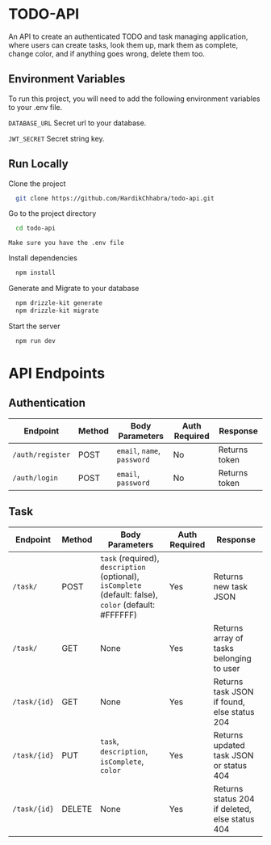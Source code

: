# TODO-API

An API to create an authenticated TODO and task managing application, where users can create tasks, look them up, mark them as complete, change color, and if anything goes wrong, delete them too.

## Environment Variables

To run this project, you will need to add the following environment variables to your .env file.

`DATABASE_URL` Secret url to your database.

`JWT_SECRET` Secret string key.

## Run Locally

Clone the project

```bash
  git clone https://github.com/HardikChhabra/todo-api.git
```

Go to the project directory

```bash
  cd todo-api
```

`Make sure you have the .env file`

Install dependencies

```bash
  npm install
```

Generate and Migrate to your database

```bash
  npm drizzle-kit generate
  npm drizzle-kit migrate
```

Start the server

```bash
  npm run dev
```

# API Endpoints

## Authentication

| Endpoint         | Method | Body Parameters             | Auth Required | Response      |
| ---------------- | ------ | --------------------------- | ------------- | ------------- |
| `/auth/register` | POST   | `email`, `name`, `password` | No            | Returns token |
| `/auth/login`    | POST   | `email`, `password`         | No            | Returns token |

## Task

| Endpoint     | Method | Body Parameters                                                                                        | Auth Required | Response                                       |
| ------------ | ------ | ------------------------------------------------------------------------------------------------------ | ------------- | ---------------------------------------------- |
| `/task/`     | POST   | `task` (required), `description` (optional), `isComplete` (default: false), `color` (default: #FFFFFF) | Yes           | Returns new task JSON                          |
| `/task/`     | GET    | None                                                                                                   | Yes           | Returns array of tasks belonging to user       |
| `/task/{id}` | GET    | None                                                                                                   | Yes           | Returns task JSON if found, else status 204    |
| `/task/{id}` | PUT    | `task`, `description`, `isComplete`, `color`                                                           | Yes           | Returns updated task JSON or status 404        |
| `/task/{id}` | DELETE | None                                                                                                   | Yes           | Returns status 204 if deleted, else status 404 |
